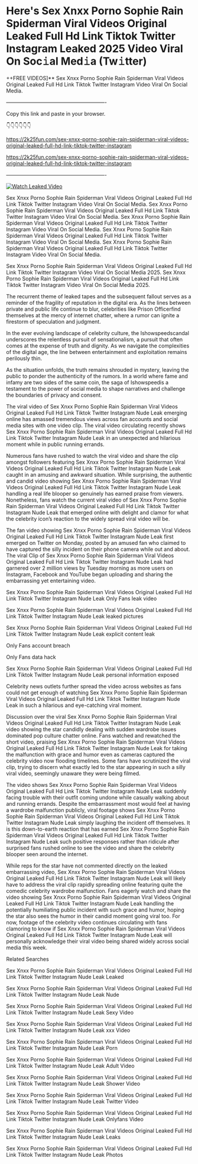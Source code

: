 # Here's Sex ️Xnxx ️Porno Sophie Rain Spiderman Viral Videos Original Leaked Full Hd Link Tiktok Twitter Instagram Leaked 2025 Video Viral On Soc𝚒al Med𝚒a (Tw𝚒tter)

++FREE VIDEOS]** Sex ️Xnxx ️Porno Sophie Rain Spiderman Viral Videos Original Leaked Full Hd Link Tiktok Twitter Instagram Video Viral On Social Media.

———————————————————-

Copy this link and paste in your browser.

👇👇👇👇👇👇

https://2k25fun.com/sex-️xnxx-️porno-sophie-rain-spiderman-viral-videos-original-leaked-full-hd-link-tiktok-twitter-instagram

https://2k25fun.com/sex-️xnxx-️porno-sophie-rain-spiderman-viral-videos-original-leaked-full-hd-link-tiktok-twitter-instagram

———————————————————-

[![Watch Leaked Video](https://miro.medium.com/v2/resize:fit:828/format:webp/1*cilzJN44JGOrTw9NJCrNHA.gif "Watch Leaked Video")](https://2k25fun.com/sex-️xnxx-️porno-sophie-rain-spiderman-viral-videos-original-leaked-full-hd-link-tiktok-twitter-instagram)

Sex ️Xnxx ️Porno Sophie Rain Spiderman Viral Videos Original Leaked Full Hd Link Tiktok Twitter Instagram Video Viral On Social Media. Sex ️Xnxx ️Porno Sophie Rain Spiderman Viral Videos Original Leaked Full Hd Link Tiktok Twitter Instagram Video Viral On Social Media. Sex ️Xnxx ️Porno Sophie Rain Spiderman Viral Videos Original Leaked Full Hd Link Tiktok Twitter Instagram Video Viral On Social Media. Sex ️Xnxx ️Porno Sophie Rain Spiderman Viral Videos Original Leaked Full Hd Link Tiktok Twitter Instagram Video Viral On Social Media. Sex ️Xnxx ️Porno Sophie Rain Spiderman Viral Videos Original Leaked Full Hd Link Tiktok Twitter Instagram Video Viral On Social Media.

Sex ️Xnxx ️Porno Sophie Rain Spiderman Viral Videos Original Leaked Full Hd Link Tiktok Twitter Instagram Video Viral On Social Media 2025. Sex ️Xnxx ️Porno Sophie Rain Spiderman Viral Videos Original Leaked Full Hd Link Tiktok Twitter Instagram Video Viral On Social Media 2025.

The recurrent theme of leaked tapes and the subsequent fallout serves as a reminder of the fragility of reputation in the digital era. As the lines between private and public life continue to blur, celebrities like Prison Officerfind themselves at the mercy of internet chatter, where a rumor can ignite a firestorm of speculation and judgment.

In the ever evolving landscape of celebrity culture, the Ishowspeedscandal underscores the relentless pursuit of sensationalism, a pursuit that often comes at the expense of truth and dignity. As we navigate the complexities of the digital age, the line between entertainment and exploitation remains perilously thin.

As the situation unfolds, the truth remains shrouded in mystery, leaving the public to ponder the authenticity of the rumors. In a world where fame and infamy are two sides of the same coin, the saga of Ishowspeedis a testament to the power of social media to shape narratives and challenge the boundaries of privacy and consent.

The viral video of Sex ️Xnxx ️Porno Sophie Rain Spiderman Viral Videos Original Leaked Full Hd Link Tiktok Twitter Instagram Nude Leak emerging online has amassed tremendous views across fan accounts and social media sites with one video clip. The viral video circulating recently shows Sex ️Xnxx ️Porno Sophie Rain Spiderman Viral Videos Original Leaked Full Hd Link Tiktok Twitter Instagram Nude Leak in an unexpected and hilarious moment while in public running errands.

Numerous fans have rushed to watch the viral video and share the clip amongst followers featuring Sex ️Xnxx ️Porno Sophie Rain Spiderman Viral Videos Original Leaked Full Hd Link Tiktok Twitter Instagram Nude Leak caught in an amusing and awkward situation. While surprising, the authentic and candid video showing Sex ️Xnxx ️Porno Sophie Rain Spiderman Viral Videos Original Leaked Full Hd Link Tiktok Twitter Instagram Nude Leak handling a real life blooper so genuinely has earned praise from viewers. Nonetheless, fans watch the current viral video of Sex ️Xnxx ️Porno Sophie Rain Spiderman Viral Videos Original Leaked Full Hd Link Tiktok Twitter Instagram Nude Leak that emerged online with delight and clamor for what the celebrity icon’s reaction to the widely spread viral video will be.

The fan video showing Sex ️Xnxx ️Porno Sophie Rain Spiderman Viral Videos Original Leaked Full Hd Link Tiktok Twitter Instagram Nude Leak first emerged on Twitter on Monday, posted by an amused fan who claimed to have captured the silly incident on their phone camera while out and about. The viral Clip of Sex ️Xnxx ️Porno Sophie Rain Spiderman Viral Videos Original Leaked Full Hd Link Tiktok Twitter Instagram Nude Leak had garnered over 2 million views by Tuesday morning as more users on Instagram, Facebook and YouTube began uploading and sharing the embarrassing yet entertaining video.

Sex ️Xnxx ️Porno Sophie Rain Spiderman Viral Videos Original Leaked Full Hd Link Tiktok Twitter Instagram Nude Leak Only Fans leak video

Sex ️Xnxx ️Porno Sophie Rain Spiderman Viral Videos Original Leaked Full Hd Link Tiktok Twitter Instagram Nude Leak leaked pictures

Sex ️Xnxx ️Porno Sophie Rain Spiderman Viral Videos Original Leaked Full Hd Link Tiktok Twitter Instagram Nude Leak explicit content leak

Only Fans account breach

Only Fans data hack

Sex ️Xnxx ️Porno Sophie Rain Spiderman Viral Videos Original Leaked Full Hd Link Tiktok Twitter Instagram Nude Leak personal information exposed

Celebrity news outlets further spread the video across websites as fans could not get enough of watching Sex ️Xnxx ️Porno Sophie Rain Spiderman Viral Videos Original Leaked Full Hd Link Tiktok Twitter Instagram Nude Leak in such a hilarious and eye-catching viral moment.

Discussion over the viral Sex ️Xnxx ️Porno Sophie Rain Spiderman Viral Videos Original Leaked Full Hd Link Tiktok Twitter Instagram Nude Leak video showing the star candidly dealing with sudden wardrobe issues dominated pop culture chatter online. Fans watched and rewatched the short video, praising Sex ️Xnxx ️Porno Sophie Rain Spiderman Viral Videos Original Leaked Full Hd Link Tiktok Twitter Instagram Nude Leak for taking the malfunction with grace and humor even as cameras captured the celebrity video now flooding timelines. Some fans have scrutinized the viral clip, trying to discern what exactly led to the star appearing in such a silly viral video, seemingly unaware they were being filmed.

The video shows Sex ️Xnxx ️Porno Sophie Rain Spiderman Viral Videos Original Leaked Full Hd Link Tiktok Twitter Instagram Nude Leak suddenly facing trouble with their outfit coming undone while casually walking about and running errands. Despite the embarrassment most would feel at having a wardrobe malfunction publicly, viral footage shows Sex ️Xnxx ️Porno Sophie Rain Spiderman Viral Videos Original Leaked Full Hd Link Tiktok Twitter Instagram Nude Leak simply laughing the incident off themselves. It is this down-to-earth reaction that has earned Sex ️Xnxx ️Porno Sophie Rain Spiderman Viral Videos Original Leaked Full Hd Link Tiktok Twitter Instagram Nude Leak such positive responses rather than ridicule after surprised fans rushed online to see the video and share the celebrity blooper seen around the internet.

While reps for the star have not commented directly on the leaked embarrassing video, Sex ️Xnxx ️Porno Sophie Rain Spiderman Viral Videos Original Leaked Full Hd Link Tiktok Twitter Instagram Nude Leak will likely have to address the viral clip rapidly spreading online featuring quite the comedic celebrity wardrobe malfunction. Fans eagerly watch and share the video showing Sex ️Xnxx ️Porno Sophie Rain Spiderman Viral Videos Original Leaked Full Hd Link Tiktok Twitter Instagram Nude Leak handling the potentially humiliating public incident with such grace and humor, hoping the star also sees the humor in their candid moment going viral too. For now, footage of the celebrity video continues circulating with fans clamoring to know if Sex ️Xnxx ️Porno Sophie Rain Spiderman Viral Videos Original Leaked Full Hd Link Tiktok Twitter Instagram Nude Leak will personally acknowledge their viral video being shared widely across social media this week.

Related Searches

Sex ️Xnxx ️Porno Sophie Rain Spiderman Viral Videos Original Leaked Full Hd Link Tiktok Twitter Instagram Nude Leak Leaked

Sex ️Xnxx ️Porno Sophie Rain Spiderman Viral Videos Original Leaked Full Hd Link Tiktok Twitter Instagram Nude Leak Nude

Sex ️Xnxx ️Porno Sophie Rain Spiderman Viral Videos Original Leaked Full Hd Link Tiktok Twitter Instagram Nude Leak Sexy Video

Sex ️Xnxx ️Porno Sophie Rain Spiderman Viral Videos Original Leaked Full Hd Link Tiktok Twitter Instagram Nude Leak xxx Video

Sex ️Xnxx ️Porno Sophie Rain Spiderman Viral Videos Original Leaked Full Hd Link Tiktok Twitter Instagram Nude Leak Porn

Sex ️Xnxx ️Porno Sophie Rain Spiderman Viral Videos Original Leaked Full Hd Link Tiktok Twitter Instagram Nude Leak Adult Video

Sex ️Xnxx ️Porno Sophie Rain Spiderman Viral Videos Original Leaked Full Hd Link Tiktok Twitter Instagram Nude Leak Shower Video

Sex ️Xnxx ️Porno Sophie Rain Spiderman Viral Videos Original Leaked Full Hd Link Tiktok Twitter Instagram Nude Leak Twitter Video

Sex ️Xnxx ️Porno Sophie Rain Spiderman Viral Videos Original Leaked Full Hd Link Tiktok Twitter Instagram Nude Leak Onlyfans Video

Sex ️Xnxx ️Porno Sophie Rain Spiderman Viral Videos Original Leaked Full Hd Link Tiktok Twitter Instagram Nude Leak Leaks

Sex ️Xnxx ️Porno Sophie Rain Spiderman Viral Videos Original Leaked Full Hd Link Tiktok Twitter Instagram Nude Leak Photos